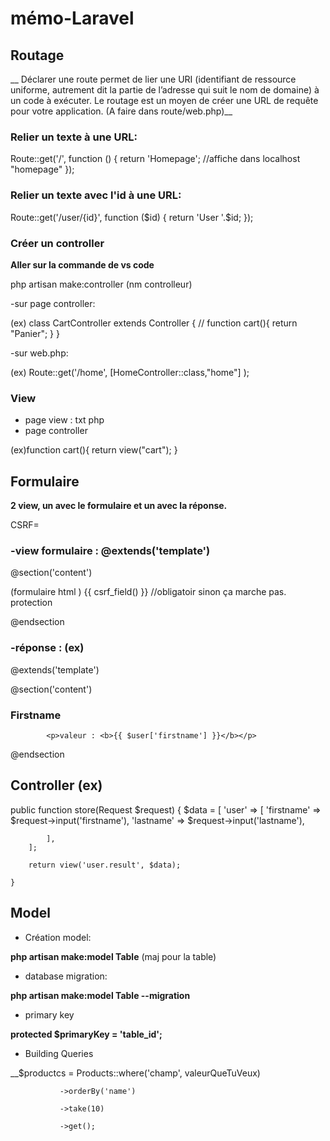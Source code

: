 # mémo-Laravel


## Routage 
__ Déclarer une route permet de lier une URI (identifiant de ressource uniforme, autrement dit la partie de l’adresse qui suit le nom de domaine) à un code à exécuter. Le routage est un moyen de créer une URL de requête pour votre application. (A faire dans route/web.php)__

### Relier un texte à une URL:

Route::get('/', function () {
    return 'Homepage';
    //affiche dans localhost "homepage"
}); 

### Relier un texte avec l'id à une URL:

Route::get('/user/{id}', function ($id) {
    return 'User '.$id;
});

### Créer un controller

__Aller sur la commande de vs code__

php artisan make:controller (nm controlleur)

-sur page controller: 

(ex) class CartController extends Controller
{
    //
    function cart(){
        return "Panier";
    }
}

-sur web.php:

(ex) Route::get('/home', [HomeController::class,"home"] );

### View

- page view : txt php
- page controller 

(ex)function cart(){
        return view("cart");
    }


## Formulaire

__2 view, un avec le formulaire et un avec la réponse.__


CSRF=

### -view formulaire : @extends('template')

@section('content')

(formulaire html )
{{ csrf_field() }} //obligatoir sinon ça marche pas. protection

@endsection


### -réponse : (ex)

 @extends('template')

@section('content')

<h3>Firstname</h3>

            <p>valeur : <b>{{ $user['firstname'] }}</b></p>
            

@endsection

## Controller (ex) 

  public function store(Request $request)
    {
        $data = [
            'user' => [
                'firstname' => $request->input('firstname'),
                'lastname' => $request->input('lastname'),
                
            ],
        ];

        return view('user.result', $data);

    }

## Model

- Création model:

__php artisan make:model Table__
(maj pour la table)

- database migration:

__php artisan make:model Table --migration__

- primary key

__protected $primaryKey = 'table_id';__


- Building Queries

__$productcs = Products::where('champ', valeurQueTuVeux)

               ->orderBy('name')
               
               ->take(10)
               
               ->get();
